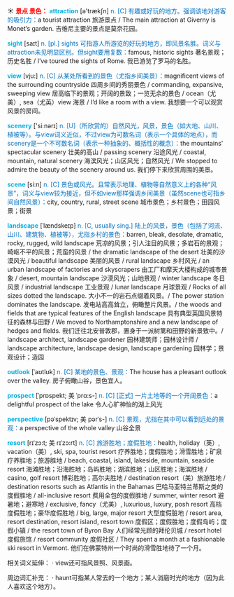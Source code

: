 ☀ <font color="red">**景点 景色：**</font>
<font color="sky blue">**attraction**</font> [ə'trækʃn] 
<font color="#0070c0">n. [C] 有趣或好玩的地方。强调该地对游客的吸引力：</font>a tourist attraction 旅游景点 / The main attraction at Giverny is Monet’s garden. 吉维尼主要的景点是莫奈花园。 

<font color="sky blue">**sight**</font> [saɪt] 
<font color="#0070c0">n. [pl.] sights 可指游人所游览的好玩的地方，即风景名胜。词义与attraction未见明显区别。但sight要用复数：</font>famous, historic sights 著名景观；历史名胜 / I’ve toured the sights of Rome. 我已游览了罗马的名胜。

<font color="sky blue">**view**</font> [vju:] 
<font color="#0070c0">n. [C] 从某处所看到的景色（尤指乡间美景）：</font>magnificent views of the surrounding countryside 四周乡间的秀丽景色 / commanding, expansive, sweeping view 居高临下的景观；开阔的景致；一览无余的景色 / ocean（尤美）, sea（尤英）view 海景 / I’d like a room with a view. 我想要一个可以观赏风景的房间。

<font color="sky blue">**scenery**</font> ['si:nərɪ] 
<font color="#0070c0">n. [U]（所欣赏的）自然风光，风景，景色（如大地、山川、植被等）。与view词义近似，不过view为可数名词（表示一个具体的地点），而scenery是一个不可数名词（表示一种抽象的、概括性的概念）：</font>the mountains’ spectacular scenery 壮美的高山 / passing scenery 沿途风光 / coastal, mountain, natural scenery 海滨风光；山区风光；自然风光 / We stopped to admire the beauty of the scenery around us. 我们停下来欣赏周围的美景。

<font color="sky blue">**scene**</font> [si:n] 
<font color="#0070c0">n. [C] 景色或风光。且常表示地理、植物等自然意义上的各种“风景”，词义与view较为接近，但不如view那样强调乡间美景（虽然scene也可指乡间自然风景）：</font>city, country, rural, street scene 城市景色；乡村景色；田园风景；街景
                      
<font color="sky blue">**landscape**</font> [ˈlændskeɪp]
<font color="#0070c0">n. [C, usually sing.] 陆上的风景，景色（包括了河流、山川、建筑物、植被等），尤指乡村的景色：</font>barren, bleak, desolate, dramatic, rocky, rugged, wild landscape 荒凉的风景；引人注目的风景；多岩石的景观；崎岖不平的风景；荒蛮的风景 / the dramatic landscape of the desert 壮美的沙漠风光 / beautiful landscape 美丽的风景 / rural landscape 乡村风光 / an urban landscape of factories and skyscrapers 由工厂和摩天大楼构成的城市景象 / desert, mountain landscape 沙漠风光；山地景观 / winter landscape 冬日风景 / industrial landscape 工业景观 / lunar landscape 月球景观 / Rocks of all sizes dotted the landscape. 大小不一的岩石点缀着风景。/ The power station dominates the landscape. 发电站高高耸立，俯瞰整片风景。/ the woods and fields that are typical features of the English landscape 具有典型英国风景特征的森林与田野 / We moved to Northamptonshire and a new landscape of hedges and fields. 我们迁往北安普敦郡，置身于一派树篱和田野的新景致中。/ landscape architect, landscape gardener 园林建筑师；园林设计师 / landscape architecture, landscape design, landscape gardening 园林学；景观设计；造园
           
<font color="sky blue">**outlook**</font> [ˈaʊtlʊk]
<font color="#0070c0">n. [C] 某地的景色、景观：</font>The house has a pleasant outlook over the valley. 房子俯瞰山谷，景色宜人。

<font color="sky blue">**prospect**</font> [ˈprɒspekt; 美 ˈprɑ:s-]
<font color="#0070c0">n. [C] [正式] 一片土地等的一个开阔景色：</font>a delightful prospect of the lake 令人心旷神怡的湖上风光
            
<font color="sky blue">**perspective**</font> [pəˈspektɪv; 美 pərˈs-]
<font color="#0070c0">n. [C] 景观，尤指在其中可以看到远处的景观：</font>a perspective of the whole valley 山谷全景
            
<font color="sky blue">**resort**</font> [rɪˈzɔ:t; 美 rɪˈzɔ:rt]
<font color="#0070c0">n. [C] 旅游胜地；度假胜地：</font>health, holiday（英）, vacation（美）, ski, spa, tourist resort 疗养胜地；度假胜地；滑雪胜地；矿泉疗养胜地；旅游胜地 / beach, coastal, island, lakeside, mountain, seaside resort 海滩胜地；沿海胜地；岛屿胜地；湖滨胜地；山区胜地；海滨胜地 / casino, golf resort 博彩胜地；高尔夫胜地 / destination resort（美）旅游胜地 / destination resorts such as Atlantis in the Bahamas 巴哈马亚特兰蒂斯之类的度假胜地 / all-inclusive resort 费用全包的度假胜地 / summer, winter resort 避暑地；避寒地 / exclusive, fancy（尤美）, luxurious, luxury, posh resort 高档度假胜地；豪华度假胜地 / big, large, major resort 大型度假脏地 / resort area, resort destination, resort island, resort town 度假区；度假胜地；度假岛屿；度假小镇 / the resort town of Byron Bay 人们经常光顾的拜伦贝城 / resort hotel 度假旅馆 / resort community 度假社区 / They spent a month at a fashionable ski resort in Vermont. 他们在佛蒙特州一个时尚的滑雪胜地待了一个月。

相关词义延伸：
· view还可指风景照、风景画。

周边词汇补充：
· haunt可指某人常去的一个地方；某人消磨时光的地方（因为此人喜欢这个地方）。